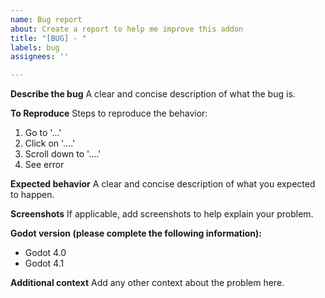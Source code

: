 ```yaml
---
name: Bug report
about: Create a report to help me improve this addon
title: "[BUG] - "
labels: bug
assignees: ''

---
```


**Describe the bug**
A clear and concise description of what the bug is.

**To Reproduce**
Steps to reproduce the behavior:
1. Go to '...'
2. Click on '....'
3. Scroll down to '....'
4. See error

**Expected behavior**
A clear and concise description of what you expected to happen.

**Screenshots**
If applicable, add screenshots to help explain your problem.

**Godot version (please complete the following information):**
 - Godot 4.0
 - Godot 4.1

**Additional context**
Add any other context about the problem here.
